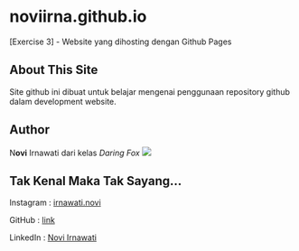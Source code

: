 # noviirna.github.io
 [Exercise 3] - Website yang dihosting dengan Github Pages


## About This Site

Site github ini dibuat untuk belajar mengenai penggunaan repository github dalam development website.


## Author

N**ovi** Irnawati dari kelas _Daring Fox_
![](https://pbs.twimg.com/profile_images/1089479997725659136/f3-kjQGp_400x400.jpg)

## Tak Kenal Maka Tak Sayang...

Instagram : [irnawati.novi](instagram.com/irnawati.novi)

GitHub : [link](https://github.com/noviirna/)

LinkedIn : [Novi Irnawati](https://www.linkedin.com/in/novi-irnawati/)

